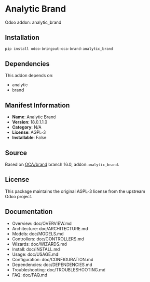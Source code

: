 # Analytic Brand

Odoo addon: analytic_brand

## Installation

```bash
pip install odoo-bringout-oca-brand-analytic_brand
```

## Dependencies

This addon depends on:
- analytic
- brand

## Manifest Information

- **Name**: Analytic Brand
- **Version**: 18.0.1.1.0
- **Category**: N/A
- **License**: AGPL-3
- **Installable**: False

## Source

Based on [OCA/brand](https://github.com/OCA/brand) branch 16.0, addon `analytic_brand`.

## License

This package maintains the original AGPL-3 license from the upstream Odoo project.

## Documentation

- Overview: doc/OVERVIEW.md
- Architecture: doc/ARCHITECTURE.md
- Models: doc/MODELS.md
- Controllers: doc/CONTROLLERS.md
- Wizards: doc/WIZARDS.md
- Install: doc/INSTALL.md
- Usage: doc/USAGE.md
- Configuration: doc/CONFIGURATION.md
- Dependencies: doc/DEPENDENCIES.md
- Troubleshooting: doc/TROUBLESHOOTING.md
- FAQ: doc/FAQ.md
